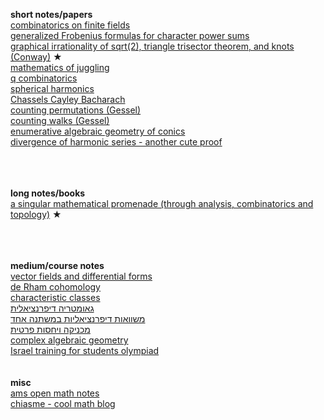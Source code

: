 **short notes/papers**<br>
[combinatorics on finite fields](https://people.math.harvard.edu/~landesman/assets/counting-points-over-finite-fields.pdf)
<br>
[generalized Frobenius formulas for character power sums](https://arxiv.org/pdf/1603.06190.pdf)
<br>
[graphical irrationality of sqrt(2), triangle trisector theorem, and knots (Conway)](http://thewe.net/math/conway.pdf) ★
<br>
[mathematics of juggling](https://www.msri.org/m/people/staff/de/papers/pdfs/1994-001.pdf)
<br>
[q combinatorics](https://people.math.sc.edu/laszlo/Qcomb.pdf)
<br>
[spherical harmonics](https://www.cis.upenn.edu/~cis6100/sharmonics.pdf)
<br>
[Chassels Cayley Bacharach](https://www.ams.org/journals/bull/1996-33-03/S0273-0979-96-00666-0/S0273-0979-96-00666-0.pdf)
<br>
[counting permutations (Gessel)](https://people.brandeis.edu/~gessel/homepage/slides/balls-into-boxes.pdf)
<br>
[counting walks (Gessel)](https://people.brandeis.edu/~gessel/homepage/slides/chung-feller-slides.pdf)
<br>
[enumerative algebraic geometry of conics](https://www.maa.org/sites/default/files/images/upload_library/22/Ford/Bashelor.pdf)
<br>
[divergence of harmonic series - another cute proof](https://doi.org/10.1080/00029890.2018.1408375)

<br><br><br>**long notes/books**<br>
[a singular mathematical promenade (through analysis, combinatorics and topology)](https://arxiv.org/ftp/arxiv/papers/1612/1612.06373.pdf) ★


<br><br><br>**medium/course notes**<br>
[vector fields and differential forms](https://www.ams.org/open-math-notes/omn-view-listing?listingId=111340)
<br>
[de Rham cohomology](https://niemiro.dev/drc.pdf)
<br>
[characteristic classes](https://github.com/sreahw/characteristic-classes/blob/master/characteristic-classes.pdf)
<br>
[גאומטריה דיפרנציאלית](https://digmi.org/lecture_notes/Differential_Geometry.pdf)
<br>
[משוואות דיפרנציאליות במשתנה אחד](https://digmi.org/lecture_notes/Ordinary_Differential_Equations.pdf)
<br>
[מכניקה ויחסות פרטית](https://notes.sharir.org/class_notes/2009-2010/mechanics.pdf)
<br>
[complex algebraic geometry](https://faculty.math.illinois.edu/~palbin/Math514.Fall2020/Lectures.html)
<br>
[Israel training for students olympiad](https://www.researchgate.net/profile/A-Belov-Kanel/publication/309397257_Matherials_for_training_of_Israel_Team_for_International_Math_competition_for_university_students/links/580e2d4f08ae7525273d0987/Matherials-for-training-of-Israel-Team-for-International-Math-competition-for-university-students.pdf)
<br><br><br>**misc**<br>
[ams open math notes](https://www.ams.org/open-math-notes)
<br>
[chiasme - cool math blog](https://chiasme.wordpress.com/?s=probability)

